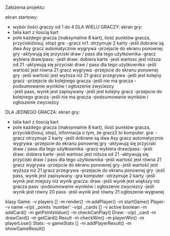 Założenia projektu:

ekran startowy: 
- wybór ilości graczy od 1 do 4
DLA WIELU GRACZY:
ekran gry:
- talia kart z iloscią kart
- pole każdego gracza (maksymalnie 8 kart), ilość punktów gracza, przyciski(losuj, stop)
gra:
-gracz nr1. otrzymuje 2 karty
-jeśli dobrane są dwa Asy gracz automatycznie wygrywa
    -przejscie do ekranu ponownej gry
-aktywują się przyciski draw / pass dla tego użytkownika
-gracz wybiera draw/pass:
-jeśli draw: dobiera karte
    -jesli wartosc jest niższa od 21
        -aktywują się przyciski draw / pass dla tego użytkownika
    -jeśli wartość jest równa 21 gracz wygrywa
        -przejscie do ekranu ponownej gry
    -jeśli wartość jest wyższa niż 21 gracz przegrywa
        -jeśli jest kolejny gracz
            -przejscie do kolejnego gracza
        -jeśli nie ma gracza
            -podsumowanie wyników i ogłoszenie zwyciezcy    
-jeśli pass, wynik jest zapisywany
    -jeśli jest kolejny gracz
        -przejscie do kolejnego gracza
    -jeśli nie ma gracza
        -podsumowanie wyników i ogłoszenie zwyciezcy 

DLA JEDNEGO GRACZA:
ekran gry:
- talia kart z iloscią kart
- pole każdego gracza (maksymalnie 8 kart), ilość punktów gracza, przyciski(losuj, stop), informacja o tym, że gracz2 to komputer.
gra:
-gracz otrzymuje 2 karty
-jeśli dobrane są dwa Asy gracz automatycznie wygrywa
    -przejscie do ekranu ponownej gry
-aktywują się przyciski draw / pass dla tego użytkownika
-gracz wybiera draw/pass:
-jeśli draw: dobiera karte
    -jesli wartosc jest niższa od 21
        -aktywują się przyciski draw / pass dla tego użytkownika
    -jeśli wartość jest równa 21 gracz wygrywa
        -przejscie do ekranu ponownej gry
    -jeśli wartość jest wyższa niż 21 gracz przegrywa
        -przejscie do ekranu ponownej gry
-jeśli pass, wynik jest zapisywany
    -gra komputer
    -otrzymuje 2 karty
    -jeśli wynik jest miejszy niż wynik gracza: draw
    -jeśli wynik jest większy niz gracza pass
        -podsumowanie wyników i ogłoszenie zwyciezcy 
    -jeśli wynik jest równy 20 pass
    -jeśli wynik jest równy 21 ogłoszenie wygranej

klasy 
Game:
 -v players []
 -m render()
 -m addPlayer()
 -m startGame() 
Player:
 -v name
 -v(p) _points 'number'
 -v(p) _cards []
 -v active boolean
 -m addCard()
 -m getPointsValue()
 -m checkCanPlay()
Draw:
 -v(p) _card
 -m drawCard()
 -m getCard()
 Result
 -m checkWin()
 -m playerWin()
 -m playerLose()
Stats:
 -v gameStats []
 -m addPlayerResult()
 -m showGameResult()

